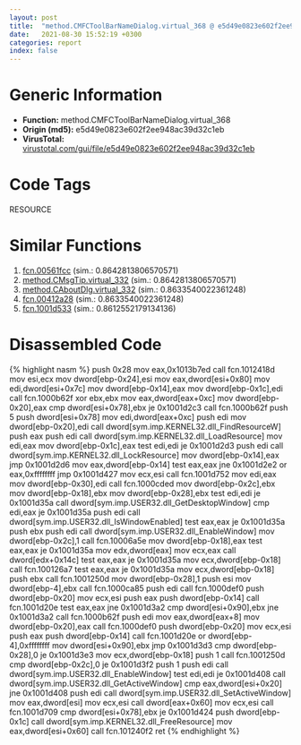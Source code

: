 ```yaml
---
layout: post
title:  "method.CMFCToolBarNameDialog.virtual_368 @ e5d49e0823e602f2ee948ac39d32c1eb"
date:   2021-08-30 15:52:19 +0300
categories: report
index: false
---
```


# Generic Information
- **Function:** method.CMFCToolBarNameDialog.virtual\_368
- **Origin (md5):** e5d49e0823e602f2ee948ac39d32c1eb
- **VirusTotal:** [virustotal.com/gui/file/e5d49e0823e602f2ee948ac39d32c1eb][virustotal_ref]

# Code Tags
<span class="tag" id="RESOURCE">RESOURCE</span>


# Similar Functions

1. [fcn.00561fcc][similar_1_ref] (sim.: 0.8642813806570571)
2. [method.CMsgTip.virtual\_332][similar_2_ref] (sim.: 0.8642813806570571)
3. [method.CAboutDlg.virtual\_332][similar_3_ref] (sim.: 0.8633540022361248)
4. [fcn.00412a28][similar_4_ref] (sim.: 0.8633540022361248)
5. [fcn.1001d533][similar_5_ref] (sim.: 0.8612552179134136)


# Disassembled Code

{% highlight nasm %}
push 0x28
mov eax,0x1013b7ed
call fcn.1012418d
mov esi,ecx
mov dword[ebp-0x24],esi
mov eax,dword[esi+0x80]
mov edi,dword[esi+0x7c]
mov dword[ebp-0x14],eax
mov dword[ebp-0x1c],edi
call fcn.1000b62f
xor ebx,ebx
mov eax,dword[eax+0xc]
mov dword[ebp-0x20],eax
cmp dword[esi+0x78],ebx
je 0x1001d2c3
call fcn.1000b62f
push 5
push dword[esi+0x78]
mov edi,dword[eax+0xc]
push edi
mov dword[ebp-0x20],edi
call dword[sym.imp.KERNEL32.dll_FindResourceW]
push eax
push edi
call dword[sym.imp.KERNEL32.dll_LoadResource]
mov edi,eax
mov dword[ebp-0x1c],eax
test edi,edi
je 0x1001d2d3
push edi
call dword[sym.imp.KERNEL32.dll_LockResource]
mov dword[ebp-0x14],eax
jmp 0x1001d2d6
mov eax,dword[ebp-0x14]
test eax,eax
jne 0x1001d2e2
or eax,0xffffffff
jmp 0x1001d427
mov ecx,esi
call fcn.1001d752
mov edi,eax
mov dword[ebp-0x30],edi
call fcn.1000cded
mov dword[ebp-0x2c],ebx
mov dword[ebp-0x18],ebx
mov dword[ebp-0x28],ebx
test edi,edi
je 0x1001d35a
call dword[sym.imp.USER32.dll_GetDesktopWindow]
cmp edi,eax
je 0x1001d35a
push edi
call dword[sym.imp.USER32.dll_IsWindowEnabled]
test eax,eax
je 0x1001d35a
push ebx
push edi
call dword[sym.imp.USER32.dll_EnableWindow]
mov dword[ebp-0x2c],1
call fcn.10006a5e
mov dword[ebp-0x18],eax
test eax,eax
je 0x1001d35a
mov edx,dword[eax]
mov ecx,eax
call dword[edx+0x14c]
test eax,eax
je 0x1001d35a
mov ecx,dword[ebp-0x18]
call fcn.100126a7
test eax,eax
je 0x1001d35a
mov ecx,dword[ebp-0x18]
push ebx
call fcn.1001250d
mov dword[ebp-0x28],1
push esi
mov dword[ebp-4],ebx
call fcn.1000ca85
push edi
call fcn.1000def0
push dword[ebp-0x20]
mov ecx,esi
push eax
push dword[ebp-0x14]
call fcn.1001d20e
test eax,eax
jne 0x1001d3a2
cmp dword[esi+0x90],ebx
jne 0x1001d3a2
call fcn.1000b62f
push edi
mov eax,dword[eax+8]
mov dword[ebp-0x20],eax
call fcn.1000def0
push dword[ebp-0x20]
mov ecx,esi
push eax
push dword[ebp-0x14]
call fcn.1001d20e
or dword[ebp-4],0xffffffff
mov dword[esi+0x90],ebx
jmp 0x1001d3d3
cmp dword[ebp-0x28],0
je 0x1001d3e3
mov ecx,dword[ebp-0x18]
push 1
call fcn.1001250d
cmp dword[ebp-0x2c],0
je 0x1001d3f2
push 1
push edi
call dword[sym.imp.USER32.dll_EnableWindow]
test edi,edi
je 0x1001d408
call dword[sym.imp.USER32.dll_GetActiveWindow]
cmp eax,dword[esi+0x20]
jne 0x1001d408
push edi
call dword[sym.imp.USER32.dll_SetActiveWindow]
mov eax,dword[esi]
mov ecx,esi
call dword[eax+0x60]
mov ecx,esi
call fcn.1001d709
cmp dword[esi+0x78],ebx
je 0x1001d424
push dword[ebp-0x1c]
call dword[sym.imp.KERNEL32.dll_FreeResource]
mov eax,dword[esi+0x60]
call fcn.101240f2
ret
{% endhighlight %}


[similar_1_ref]: /report/fcn.00561fcc@c60344b51fa39a329b92557d24ff7670
[similar_2_ref]: /report/method.CMsgTip.virtual_332@c60344b51fa39a329b92557d24ff7670
[similar_3_ref]: /report/method.CAboutDlg.virtual_332@a1c6b07868a0eea8f4ee5a872aa71909
[similar_4_ref]: /report/fcn.00412a28@a1c6b07868a0eea8f4ee5a872aa71909
[similar_5_ref]: /report/fcn.1001d533@481b545f5c18f2fce1caac67ddc419e8
[virustotal_ref]: https://www.virustotal.com/gui/file/e5d49e0823e602f2ee948ac39d32c1eb